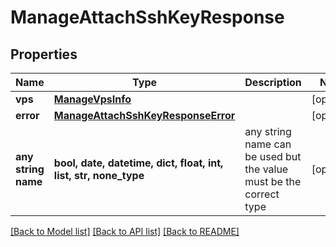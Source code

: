 # ManageAttachSshKeyResponse


## Properties
Name | Type | Description | Notes
------------ | ------------- | ------------- | -------------
**vps** | [**ManageVpsInfo**](ManageVpsInfo.md) |  | [optional] 
**error** | [**ManageAttachSshKeyResponseError**](ManageAttachSshKeyResponseError.md) |  | [optional] 
**any string name** | **bool, date, datetime, dict, float, int, list, str, none_type** | any string name can be used but the value must be the correct type | [optional]

[[Back to Model list]](../README.md#documentation-for-models) [[Back to API list]](../README.md#documentation-for-api-endpoints) [[Back to README]](../README.md)


